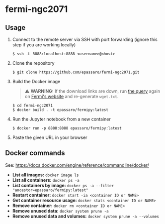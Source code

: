 # fermi-ngc2071

## Usage

1. Connect to the remote server via SSH with port forwarding (ignore this step if you are working locally)

    ```
    $ ssh -L 8888:localhost:8888 <username>@<host>
    ```

2. Clone the repository

    ```
    $ git clone https://github.com/epassaro/fermi-ngc2071.git
    ```

3. Build the Docker image

    > :warning: **WARNING:** If the download links are down, run [the query](./data/query.txt) again on [Fermi's website](https://fermi.gsfc.nasa.gov/cgi-bin/ssc/LAT/LATDataQuery.cgi) and re-generate `wget.txt`.

    ```
    $ cd fermi-ngc2071
    $ docker build . -t epassaro/fermipy:latest
    ```

4. Run the Jupyter notebook from a new container

    ```
    $ docker run -p 8888:8888 epassaro/fermipy:latest
    ```

5. Paste the given URL in your browser

## Docker commands

See: https://docs.docker.com/engine/reference/commandline/docker/

- **List all images:** `docker image ls`
- **List all containers:** `docker ps -a`
- **List containers by image:** `docker ps -a --filter "ancestor=epassaro/fermipy:latest"`
- **Restart container:** `docker start -ia <container ID or NAME>`
- **Get container resource usage:** `docker stats <container ID or NAME>`
- **Remove container:** `docker rm <container ID or NAME>`
- **Remove unused data:** `docker system prune -a`
- **Remove unused data and volumes:** `docker system prune -a --volumes`
